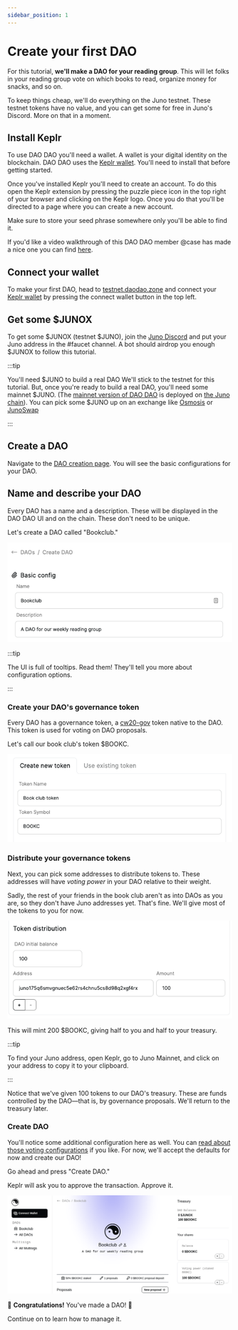 ```yaml
---
sidebar_position: 1
---
```


# Create your first DAO

For this tutorial, **we'll make a DAO for your reading group**. This
will let folks in your reading group vote on which books to read,
organize money for snacks, and so on.

To keep things cheap, we'll do everything on the Juno testnet. These
testnet tokens have no value, and you can get some for free in Juno's
Discord. More on that in a moment.

## Install Keplr

To use DAO DAO you'll need a wallet. A wallet is your digital identity
on the blockchain. DAO DAO uses the [Keplr
wallet](https://wallet.keplr.app/). You'll need to install that before
getting started.

Once you've installed Keplr you'll need to create an account. To do
this open the Keplr extension by pressing the puzzle piece icon in the
top right of your browser and clicking on the Keplr logo. Once you do
that you'll be directed to a page where you can create a new account.

Make sure to store your seed phrase somewhere only you'll be able to
find it.

If you'd like a video walkthrough of this DAO DAO member @case has
made a nice one you can find
[here](https://www.youtube.com/watch?v=jN-ns9lu6O0).

## Connect your wallet

To make your first DAO, head to
[testnet.daodao.zone](https://testnet.daodao.zone/) and connect your
[Keplr wallet](https://wallet.keplr.app/) by pressing the connect
wallet button in the top left.

## Get some $JUNOX

To get some $JUNOX (testnet $JUNO), join the [Juno
Discord](https://discord.com/invite/QcWPfK4gJ2) and put your Juno
address in the #faucet channel. A bot should airdrop you enough $JUNOX
to follow this tutorial.

:::tip

You'll need $JUNO to build a real DAO We'll stick to the testnet for
this tutorial. But, once you're ready to build a real DAO, you'll need
some mainnet $JUNO. (The [mainnet version of DAO
DAO](https://daodao.zone) is deployed on [the Juno
chain](/docs/more-info/what-is-juno)). You can pick some $JUNO up
on an exchange like [Osmosis](https://osmosis.zone/) or
[JunoSwap](https://junoswap.com/)

:::

## Create a DAO

Navigate to the [DAO creation page](https://daodao.zone/dao/create).
You will see the basic configurations for your DAO.

## Name and describe your DAO

Every DAO has a name and a description. These will be displayed in the
DAO DAO UI and on the chain. These don't need to be unique.

Let's create a DAO called "Bookclub."

![](/img/quickstart/create-dao-title.png)


:::tip

The UI is full of tooltips. Read them! They'll tell you more about
configuration options.

:::


### Create your DAO's governance token

Every DAO has a governance token, a
[cw20-gov](https://github.com/DA0-DA0/dao-contracts/tree/main/contracts/cw20-gov)
token native to the DAO. This token is used for voting on DAO
proposals.

Let's call our book club's token $BOOKC.

![](/img/quickstart/create-dao-token.png)

### Distribute your governance tokens

Next, you can pick some addresses to distribute tokens to. These
addresses will have *voting power* in your DAO relative to their
weight.

Sadly, the rest of your friends in the book club aren't as into DAOs
as you are, so they don't have Juno addresses yet. That's fine. We'll
give most of the tokens to you for now.

![](/img/quickstart/create-dao-distribution.png)


This will mint 200 $BOOKC, giving half to you and half to your
treasury.

:::tip

To find your Juno address, open Keplr, go to Juno Mainnet, and
click on your address to copy it to your clipboard.

:::


Notice that we've given 100 tokens to our DAO's treasury. These are
funds controlled by the DAO&mdash;that is, by governance
proposals. We'll return to the treasury later.


### Create DAO

You'll notice some additional configuration here as well. You can
[read about those voting configurations](/docs/voting-config) if you
like. For now, we'll accept the defaults for now and create our DAO!

Go ahead and press "Create DAO."

Keplr will ask you to approve the transaction. Approve it.

![](/img/quickstart/create-dao-done.png)

🎉 **Congratulations!** You've made a DAO! 🎉

Continue on to learn how to manage it.
